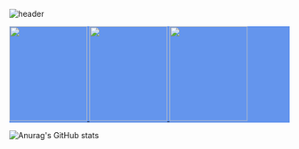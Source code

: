 
![header](https://capsule-render.vercel.app/api?type=waving&color=auto&height=200&section=header&text=Hello%20I'm%20Jihwan&fontSize=60)

<p>
</p>

<div style="background-color: cornflowerblue">
<a href="https://github.com/devxb/gitanimals">
  <img src="https://render.gitanimals.org/lines/{Kimjipang}?pet-id=602021824905564048" width="140" height="170"/>
</a>
<a href="https://github.com/devxb/gitanimals">
  <img src="https://render.gitanimals.org/lines/{Kimjipang}?pet-id=602021824905564049" width="140" height="170"/>
</a>
<a href="https://github.com/devxb/gitanimals">
  <img src="https://render.gitanimals.org/lines/{Kimjipang}?pet-id=602021824905564050" width="140" height="170"/>
</a>
</div>

![Anurag's GitHub stats](https://github-readme-stats.vercel.app/api?username=Kimjipang&hide=contribs,prs&theme=tokyonight)




